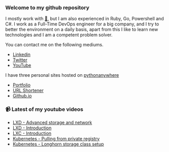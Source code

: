 ### Welcome to my github repository

I mostly work with [:snake:](https://www.python.org/), but I am also experienced in Ruby, Go, Powershell and C#. I work as a Full-Time DevOps engineer for a big company, and I try to better the environment on a daily basis, apart from this I like to learn new technologies and I am a competent problem solver.

You can contact me on the following mediums.
- [Linkedin](https://www.linkedin.com/in/r3ap3rpy)
- [Twitter](https://twitter.com/r3ap3rpy)
- [YouTube](https://www.youtube.com/channel/UC1qkMXH8d2I9DDAtBSeEHqg)

I have three personal sites hosted on [pythonanywhere](https://www.pythonanywhere.com/)
- [Portfolio](http://r3ap3rpy.pythonanywhere.com/)
- [URL Shortener](http://shortenpy.pythonanywhere.com/)
- [Github.io](https://r3ap3rpy.github.io/)

### :video_camera: Latest of my youtube videos
<!-- YOUTUBE:START -->
- [LXD - Advanced storage and network](https://www.youtube.com/watch?v=bHqdiQ3voHM)
- [LXD - Introduction](https://www.youtube.com/watch?v=qgswnhGD_E0)
- [LXC - Introduction](https://www.youtube.com/watch?v=S-QEYkIM03I)
- [Kubernetes - Pulling from private registry](https://www.youtube.com/watch?v=ZI-a2xkUTGY)
- [Kubernetes - Longhorn storage class setup](https://www.youtube.com/watch?v=6cBRMOeKGu4)
<!-- YOUTUBE:END -->

